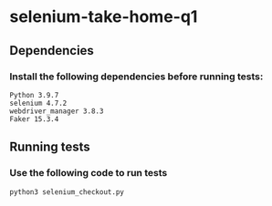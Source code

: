 # selenium-take-home-q1

## Dependencies

### Install the following dependencies before running tests:

```
Python 3.9.7
selenium 4.7.2
webdriver_manager 3.8.3
Faker 15.3.4
```

## Running tests

### Use the following code to run tests

```
python3 selenium_checkout.py
```